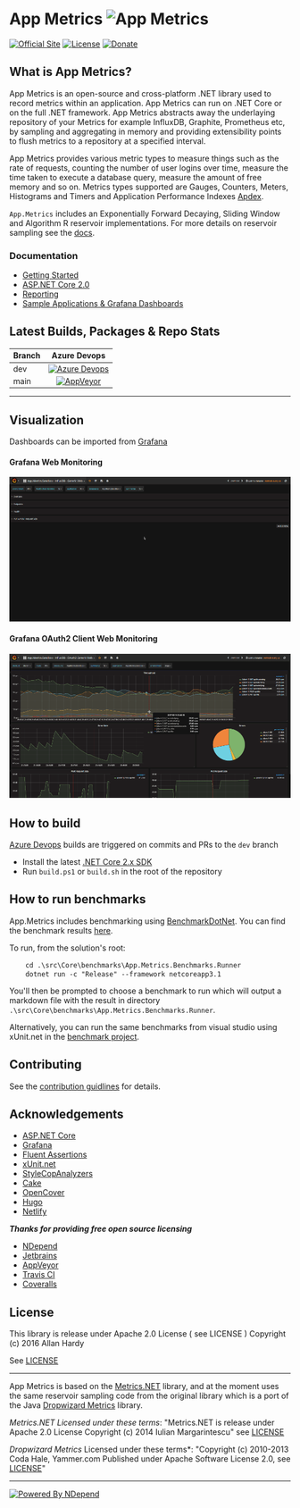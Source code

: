 # App Metrics <img src="https://www.app-metrics.io/images/logo.png" alt="App Metrics" width="50px"/> 
[![Official Site](https://img.shields.io/badge/site-appmetrics-blue.svg?style=flat-square)](https://www.app-metrics.io/getting-started/) [![License](https://img.shields.io/badge/License-Apache%202.0-blue.svg?style=flat-square)](https://opensource.org/licenses/Apache-2.0)
[![Donate](https://img.shields.io/badge/donorbox-donate-blue.svg)](https://donorbox.org/help-support-appmetrics?recurring=true) 

## What is App Metrics?

App Metrics is an open-source and cross-platform .NET library used to record metrics within an application. App Metrics can run on .NET Core or on the full .NET framework. App Metrics abstracts away the underlaying repository of your Metrics for example InfluxDB, Graphite, Prometheus etc, by sampling and aggregating in memory and providing extensibility points to flush metrics to a repository at a specified interval.

App Metrics provides various metric types to measure things such as the rate of requests, counting the number of user logins over time, measure the time taken to execute a database query, measure the amount of free memory and so on. Metrics types supported are Gauges, Counters, Meters, Histograms and Timers and Application Performance Indexes [Apdex](https://www.apdex.org/overview).

`App.Metrics` includes an Exponentially Forward Decaying, Sliding Window and Algorithm R reservoir implementations. For more details on reservoir sampling see the [docs](https://www.app-metrics.io/getting-started/reservoir-sampling/).

### Documentation

- [Getting Started](https://www.app-metrics.io/getting-started/)
- [ASP.NET Core 2.0](https://www.app-metrics.io/web-monitoring/aspnet-core/)
- [Reporting](https://www.app-metrics.io/reporting/reporters/)
- [Sample Applications & Grafana Dashboards](https://www.app-metrics.io/samples/)

## Latest Builds, Packages & Repo Stats

|Branch|Azure Devops|
|------|:--------:|
|dev|[![Azure Devops](https://img.shields.io/azure-devops/build/AppMetrics/AppMetrics/3/dev.svg?style=flat-square&label=build)](https://dev.azure.com/appmetrics/AppMetrics/_build?definitionId=3)
|main|[![AppVeyor](https://img.shields.io/azure-devops/build/AppMetrics/AppMetrics/3/main.svg?style=flat-square&label=build)](https://dev.azure.com/appmetrics/AppMetrics/_build?definitionId=3)
----------

## Visualization

Dashboards can be imported from [Grafana](https://grafana.com/dashboards?search=app%20metrics)

#### Grafana Web Monitoring

![Grafana/InfluxDB Generic Web Dashboard Demo](https://github.com/AppMetrics/AppMetrics.DocFx/blob/main/images/generic_grafana_dashboard_demo.gif)


#### Grafana OAuth2 Client Web Monitoring

![Grafana/InfluxDB Generic OAuth2 Web Dashboard Demo](https://github.com/AppMetrics/AppMetrics.DocFx/blob/main/images/generic_grafana_oauth2_dashboard_demo.gif)


## How to build

[Azure Devops](https://dev.azure.com/appmetrics/AppMetrics/_build?definitionId=3) builds are triggered on commits and PRs to the `dev` branch

- Install the latest [.NET Core 2.x SDK](https://dotnet.microsoft.com/download#/current)
- Run `build.ps1` or `build.sh` in the root of the repository

## How to run benchmarks

App.Metrics includes benchmarking using [BenchmarkDotNet](https://github.com/dotnet/BenchmarkDotNet). You can find the benchmark results [here](https://github.com/alhardy/AppMetrics/tree/dev/src/Core/benchmarks/App.Metrics.Benchmarks.Runner/BenchmarkDotNet.Artifacts/results).

To run, from the solution's root:

```
	cd .\src\Core\benchmarks\App.Metrics.Benchmarks.Runner
	dotnet run -c "Release" --framework netcoreapp3.1
```

You'll then be prompted to choose a benchmark to run which will output a markdown file with the result in directory `.\src\Core\benchmarks\App.Metrics.Benchmarks.Runner`.

Alternatively, you can run the same benchmarks from visual studio using xUnit.net in the [benchmark project](https://github.com/AppMetrics/AppMetrics/tree/main/src/Core/benchmarks/App.Metrics.Benchmarks).

## Contributing

See the [contribution guidlines](CONTRIBUTING.md) for details.

## Acknowledgements

* [ASP.NET Core](https://github.com/aspnet)
* [Grafana](https://grafana.com/)
* [Fluent Assertions](http://www.fluentassertions.com/)
* [xUnit.net](https://xunit.github.io/)
* [StyleCopAnalyzers](https://github.com/DotNetAnalyzers/StyleCopAnalyzers)
* [Cake](https://github.com/cake-build/cake)
* [OpenCover](https://github.com/OpenCover/opencover)
* [Hugo](https://gohugo.io/)
* [Netlify](https://www.netlify.com/)

***Thanks for providing free open source licensing***

* [NDepend](http://www.ndepend.com/) 
* [Jetbrains](https://www.jetbrains.com/dotnet/) 
* [AppVeyor](https://www.appveyor.com/)
* [Travis CI](https://travis-ci.org/)
* [Coveralls](https://coveralls.io/)

## License

This library is release under Apache 2.0 License ( see LICENSE ) Copyright (c) 2016 Allan Hardy

See [LICENSE](https://github.com/AppMetrics/AppMetrics/blob/dev/LICENSE)

----------

App Metrics is based on the [Metrics.NET](https://github.com/etishor/Metrics.NET) library, and at the moment uses the same reservoir sampling code from the original library which is a port of the Java [Dropwizard Metrics](https://github.com/dropwizard/metrics) library. 

*Metrics.NET Licensed under these terms*:
"Metrics.NET is release under Apache 2.0 License Copyright (c) 2014 Iulian Margarintescu" see [LICENSE](https://github.com/etishor/Metrics.NET/blob/main/LICENSE)

*Dropwizard Metrics* Licensed under these terms*:
"Copyright (c) 2010-2013 Coda Hale, Yammer.com Published under Apache Software License 2.0, see [LICENSE](https://github.com/dropwizard/metrics/blob/3.2-development/LICENSE)"

----------
[![Powered By NDepend](https://github.com/alhardy/AppMetrics.DocFx/blob/main/images/PoweredByNDepend.png)](http://www.ndepend.com/)
